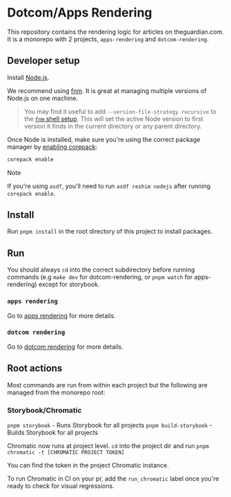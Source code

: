 # Dotcom/Apps Rendering

This repository contains the rendering logic for articles on theguardian.com. It is a monorepo with 2 projects, `apps-rendering` and `dotcom-rendering`.

## Developer setup

Install [Node.js](https://nodejs.org).

We recommend using [fnm](https://github.com/Schniz/fnm). It is great at managing multiple versions of Node.js on one machine.

> You may find it useful to add `--version-file-strategy recursive` to the [`fnm` shell setup](https://github.com/Schniz/fnm?tab=readme-ov-file#shell-setup). This will set the active Node version to first version it finds in the current directory _or_ any parent directory.

Once Node is installed, make sure you're using the correct package manager by [enabling corepack](https://github.com/nodejs/corepack?tab=readme-ov-file#utility-commands):

```sh
corepack enable
```

> [!NOTE]
>
> If you're using `asdf`, you'll need to run `asdf reshim nodejs` after running `corepack enable`.

## Install

Run `pnpm install` in the root directory of this project to install packages.

## Run

You should always `cd` into the correct subdirectory before running commands (e.g `make dev` for dotcom-rendering, or `pnpm watch` for apps-rendering) except for storybook.

### `apps rendering`

Go to [apps rendering](apps-rendering/README.md) for more details.

### `dotcom rendering`

Go to [dotcom rendering](dotcom-rendering/README.md) for more details.

## Root actions

Most commands are run from within each project but the following are managed from the monorepo root:

### Storybook/Chromatic

`pnpm storybook` - Runs Storybook for all projects
`pnpm build-storybook` - Builds Storybook for all projects

Chromatic now runs at project level. `cd` into the project dir and run `pnpm chromatic -t [CHROMATIC PROJECT TOKEN]`

You can find the token in the project Chromatic instance.

To run Chromatic in CI on your pr, add the `run_chromatic` label once you're ready to check for visual regressions.
